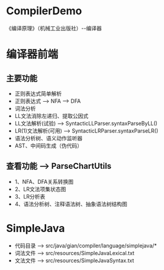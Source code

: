 # CompilerDemo
《编译原理》（机械工业出版社）--编译器

# 编译器前端
## 主要功能
* 正则表达式简单解析
* 正则表达式 --> NFA --> DFA
* 词法分析
* LL文法消除左递归、提取公因式
* LL文法解析(试验) --> SyntacticLLParser.syntaxParseByLL()
* LR(1)文法解析(可用) --> SyntacticLRParser.syntaxParseLR()
* 语法分析树、语义动作监听器
* AST、中间码生成（伪代码）

## 查看功能 --> ParseChartUtils
* 1、NFA、DFA关系转换图
* 2、LR文法项集状态图
* 3、LR分析表
* 4、语法分析树、注释语法树、抽象语法树结构图

# SimpleJava
* 代码目录 --> src/java/gian/compiler/language/simplejava/*
* 词法文件 --> src/resources/SimpleJavaLexical.txt
* 文法文件 --> src/resources/SimpleJavaSyntax.txt

